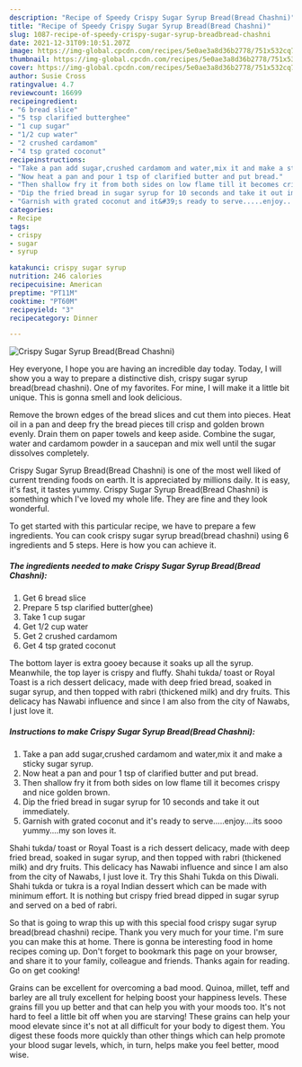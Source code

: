```yaml
---
description: "Recipe of Speedy Crispy Sugar Syrup Bread(Bread Chashni)"
title: "Recipe of Speedy Crispy Sugar Syrup Bread(Bread Chashni)"
slug: 1087-recipe-of-speedy-crispy-sugar-syrup-breadbread-chashni
date: 2021-12-31T09:10:51.207Z
image: https://img-global.cpcdn.com/recipes/5e0ae3a8d36b2778/751x532cq70/crispy-sugar-syrup-breadbread-chashni-recipe-main-photo.jpg
thumbnail: https://img-global.cpcdn.com/recipes/5e0ae3a8d36b2778/751x532cq70/crispy-sugar-syrup-breadbread-chashni-recipe-main-photo.jpg
cover: https://img-global.cpcdn.com/recipes/5e0ae3a8d36b2778/751x532cq70/crispy-sugar-syrup-breadbread-chashni-recipe-main-photo.jpg
author: Susie Cross
ratingvalue: 4.7
reviewcount: 16699
recipeingredient:
- "6 bread slice"
- "5 tsp clarified butterghee"
- "1 cup sugar"
- "1/2 cup water"
- "2 crushed cardamom"
- "4 tsp grated coconut"
recipeinstructions:
- "Take a pan add sugar,crushed cardamom and water,mix it and make a sticky sugar syrup."
- "Now heat a pan and pour 1 tsp of clarified butter and put bread."
- "Then shallow fry it from both sides on low flame till it becomes crispy and nice golden brown."
- "Dip the fried bread in sugar syrup for 10 seconds and take it out immediately."
- "Garnish with grated coconut and it&#39;s ready to serve.....enjoy....its sooo yummy....my son loves it."
categories:
- Recipe
tags:
- crispy
- sugar
- syrup

katakunci: crispy sugar syrup 
nutrition: 246 calories
recipecuisine: American
preptime: "PT11M"
cooktime: "PT60M"
recipeyield: "3"
recipecategory: Dinner

---
```



![Crispy Sugar Syrup Bread(Bread Chashni)](https://img-global.cpcdn.com/recipes/5e0ae3a8d36b2778/751x532cq70/crispy-sugar-syrup-breadbread-chashni-recipe-main-photo.jpg)

Hey everyone, I hope you are having an incredible day today. Today, I will show you a way to prepare a distinctive dish, crispy sugar syrup bread(bread chashni). One of my favorites. For mine, I will make it a little bit unique. This is gonna smell and look delicious.

Remove the brown edges of the bread slices and cut them into pieces. Heat oil in a pan and deep fry the bread pieces till crisp and golden brown evenly. Drain them on paper towels and keep aside. Combine the sugar, water and cardamom powder in a saucepan and mix well until the sugar dissolves completely.

Crispy Sugar Syrup Bread(Bread Chashni) is one of the most well liked of current trending foods on earth. It is appreciated by millions daily. It is easy, it's fast, it tastes yummy. Crispy Sugar Syrup Bread(Bread Chashni) is something which I've loved my whole life. They are fine and they look wonderful.


To get started with this particular recipe, we have to prepare a few ingredients. You can cook crispy sugar syrup bread(bread chashni) using 6 ingredients and 5 steps. Here is how you can achieve it.

<!--inarticleads1-->

##### The ingredients needed to make Crispy Sugar Syrup Bread(Bread Chashni):

1. Get 6 bread slice
1. Prepare 5 tsp clarified butter(ghee)
1. Take 1 cup sugar
1. Get 1/2 cup water
1. Get 2 crushed cardamom
1. Get 4 tsp grated coconut


The bottom layer is extra gooey because it soaks up all the syrup. Meanwhile, the top layer is crispy and fluffy. Shahi tukda/ toast or Royal Toast is a rich dessert delicacy, made with deep fried bread, soaked in sugar syrup, and then topped with rabri (thickened milk) and dry fruits. This delicacy has Nawabi influence and since I am also from the city of Nawabs, I just love it. 

<!--inarticleads2-->

##### Instructions to make Crispy Sugar Syrup Bread(Bread Chashni):

1. Take a pan add sugar,crushed cardamom and water,mix it and make a sticky sugar syrup.
1. Now heat a pan and pour 1 tsp of clarified butter and put bread.
1. Then shallow fry it from both sides on low flame till it becomes crispy and nice golden brown.
1. Dip the fried bread in sugar syrup for 10 seconds and take it out immediately.
1. Garnish with grated coconut and it&#39;s ready to serve.....enjoy....its sooo yummy....my son loves it.


Shahi tukda/ toast or Royal Toast is a rich dessert delicacy, made with deep fried bread, soaked in sugar syrup, and then topped with rabri (thickened milk) and dry fruits. This delicacy has Nawabi influence and since I am also from the city of Nawabs, I just love it. Try this Shahi Tukda on this Diwali. Shahi tukda or tukra is a royal Indian dessert which can be made with minimum effort. It is nothing but crispy fried bread dipped in sugar syrup and served on a bed of rabri. 

So that is going to wrap this up with this special food crispy sugar syrup bread(bread chashni) recipe. Thank you very much for your time. I'm sure you can make this at home. There is gonna be interesting food in home recipes coming up. Don't forget to bookmark this page on your browser, and share it to your family, colleague and friends. Thanks again for reading. Go on get cooking!

Grains can be excellent for overcoming a bad mood. Quinoa, millet, teff and barley are all truly excellent for helping boost your happiness levels. These grains fill you up better and that can help you with your moods too. It's not hard to feel a little bit off when you are starving! These grains can help your mood elevate since it's not at all difficult for your body to digest them. You digest these foods more quickly than other things which can help promote your blood sugar levels, which, in turn, helps make you feel better, mood wise.
